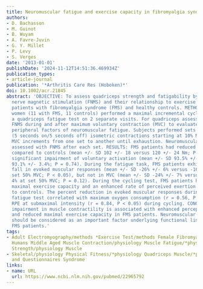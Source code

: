 ```yaml
---
title: Neuromuscular fatigue and exercise capacity in fibromyalgia syndrome
authors:
- D. Bachasson
- M. Guinot
- B. Wuyam
- A. Favre-Juvin
- G. Y. Millet
- P. Levy
- S. Verges
date: '2013-01-01'
publishDate: '2024-11-12T14:51:36.469934Z'
publication_types:
- article-journal
publication: '*Arthritis Care Res (Hoboken)*'
doi: 10.1002/acr.21845
abstract: 'OBJECTIVE: To assess quadriceps strength and fatigability by using femoral
  nerve magnetic stimulation (FNMS) and their relationship to exercise capacity in
  patients with fibromyalgia syndrome (FMS) and healthy controls. METHODS: Twenty-two
  women (11 with FMS, 11 controls) performed a maximal incremental cycling test and
  a quadriceps fatigue test on 2 separate visits. For quadriceps assessment, we used
  FNMS during and after maximum voluntary contraction (MVC) to evaluate central and
  peripheral factors of neuromuscular fatigue. Subjects performed sets of 10 intermittent
  (5 seconds on/5 seconds off) isometric contractions starting at 10% MVC, in 10%
  MVC increments from one set to another until exhaustion. Neuromuscular fatigue was
  assessed with FNMS after each set. RESULTS: FMS patients had reduced initial MVC
  compared to controls (mean +/- SD 102 +/- 18 versus 120 +/- 24 Nm; P < 0.05) without
  significant impairment of voluntary activation (mean +/- SD 93.5% +/- 3.0% versus
  93.1% +/- 3.4%; P = 0.74). During the fatigue task, FMS patients exhibited a greater
  fall in evoked muscular responses (mean +/- SD -26% +/- 6% versus -16% +/- 8% at
  set 50% MVC; P < 0.05), but not in MVC (mean +/- SD -24% +/- 7% versus -19% +/-
  4% at set 50% MVC; P = 0.12). During the cycling test, FMS patients had lowered
  maximal exercise capacity and an enhanced rate of perceived exertion (RPE) compared
  to controls. The percent reduction in evoked muscular responses during the quadriceps
  fatigue test correlated with maximum oxygen consumption (r = 0.56, P < 0.05) and
  RPE at submaximal intensity (r = 0.84, P < 0.05) during cycling. CONCLUSION: Greater
  impairment in muscle contractility is associated with enhanced perception of exertion
  and reduced maximal exercise capacity in FMS patients. Neuromuscular impairments
  should be considered as an important factor underlying functional limitations in
  FMS patients.'
tags:
- Adult Electromyography/methods *Exercise Test/methods Female Fibromyalgia/diagnosis/*physiopathology
  Humans Middle Aged Muscle Contraction/physiology Muscle Fatigue/*physiology Muscle
  Strength/physiology Muscle
- Skeletal/physiology Physical Fitness/*physiology Quadriceps Muscle/*physiology Surveys
  and Questionnaires Syndrome
links:
- name: URL
  url: https://www.ncbi.nlm.nih.gov/pubmed/22965792
---
```

